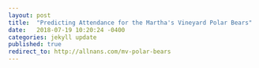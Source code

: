 ```yaml
---
layout: post
title:  "Predicting Attendance for the Martha's Vineyard Polar Bears"
date:   2018-07-19 10:20:24 -0400
categories: jekyll update
published: true 
redirect_to: http://allnans.com/mv-polar-bears
---
```

